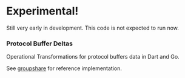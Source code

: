 # Experimental!

Still very early in development. This code is not expected to run now.

### Protocol Buffer Deltas

Operational Transformations for protocol buffers data in Dart and Go. 

See [groupshare](https://github.com/dave/groupshare) for reference implementation.